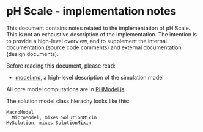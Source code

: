 # pH Scale - implementation notes

This document contains notes related to the implementation of pH Scale. 
This is not an exhaustive description of the implementation.  The intention is 
to provide a high-level overview, and to supplement the internal documentation 
(source code comments) and external documentation (design documents). 

Before reading this document, please read:
* [model.md](https://github.com/phetsims/ph-scale/blob/master/doc/model.md), a high-level description of the simulation model
 
All core model computations are in [PHModel.js](https://github.com/phetsims/ph-scale/blob/master/js/common/model/PHModel.js).

The solution model class hierachy looks like this:

```
MacroModel
  MicroModel, mixes SolutionMixin
MySolution, mixes SolutionMixin
```